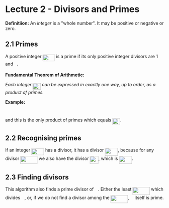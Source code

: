 # Lecture 2 - Divisors and Primes

**Definitiion:** An _integer_ is a "whole number". It may be positive or
negative or zero.

## 2.1 Primes

A positive integer <img src="https://rawgit.com/dylanpinn/MAT1830/master//lectures/tex/85d11c1326adcab7f42dd2e11a15feb6.svg?invert_in_darkmode" align=middle width=38.407545000000006pt height=21.18732pt/> is a prime if its only positive integer divisors are
1 and <img src="https://rawgit.com/dylanpinn/MAT1830/master//lectures/tex/2ec6e630f199f589a2402fdf3e0289d5.svg?invert_in_darkmode" align=middle width=8.270625000000004pt height=14.155350000000013pt/>.

**Fundamental Theorem of Arithmetic:**

_Each integer <img src="https://rawgit.com/dylanpinn/MAT1830/master//lectures/tex/2e0be7ab9f7f002587464f2558250bdb.svg?invert_in_darkmode" align=middle width=25.570875pt height=21.18732pt/> can be expressed in exactly one way, up to order, as a
product of primes._

**Example:**

<p align="center"><img src="https://rawgit.com/dylanpinn/MAT1830/master//lectures/tex/a4e21697bfbb92d03862cdfdd7df937f.svg?invert_in_darkmode" align=middle width=139.72563pt height=11.9634735pt/></p>

and this is the only product of primes which equals <img src="https://rawgit.com/dylanpinn/MAT1830/master//lectures/tex/505b66e1b09c0768b24d75a07ca0b389.svg?invert_in_darkmode" align=middle width=24.657765pt height=21.18732pt/>.

## 2.2 Recognising primes

If an integer <img src="https://rawgit.com/dylanpinn/MAT1830/master//lectures/tex/64a72b8c9c5b8f75fec2f7108bae6bc2.svg?invert_in_darkmode" align=middle width=40.003755pt height=21.18732pt/> has a divisor, it has a divisor <img src="https://rawgit.com/dylanpinn/MAT1830/master//lectures/tex/8997bc199c09dda0023c357ca8445b7f.svg?invert_in_darkmode" align=middle width=40.917195pt height=24.99551999999999pt/>, because
for any divisor <img src="https://rawgit.com/dylanpinn/MAT1830/master//lectures/tex/ba08ddb1d5bf689d2aee11f0a495022e.svg?invert_in_darkmode" align=middle width=54.17247pt height=24.99551999999999pt/> we also have the divisor <img src="https://rawgit.com/dylanpinn/MAT1830/master//lectures/tex/1af293634edec3587edb297c499394d2.svg?invert_in_darkmode" align=middle width=26.775375000000004pt height=24.65759999999998pt/>, which is <img src="https://rawgit.com/dylanpinn/MAT1830/master//lectures/tex/28dc3cc94458a926eac7587d57d0ea4b.svg?invert_in_darkmode" align=middle width=40.917195pt height=24.99551999999999pt/>.

## 2.3 Finding divisors

This algorithm also finds a prime divisor of <img src="https://rawgit.com/dylanpinn/MAT1830/master//lectures/tex/55a049b8f161ae7cfeb0197d75aff967.svg?invert_in_darkmode" align=middle width=9.867000000000003pt height=14.155350000000013pt/>. Either the least <img src="https://rawgit.com/dylanpinn/MAT1830/master//lectures/tex/acd2c745e074d1e7b747918849ab19d7.svg?invert_in_darkmode" align=middle width=54.17247pt height=24.99551999999999pt/> which divides <img src="https://rawgit.com/dylanpinn/MAT1830/master//lectures/tex/55a049b8f161ae7cfeb0197d75aff967.svg?invert_in_darkmode" align=middle width=9.867000000000003pt height=14.155350000000013pt/>, or, if we do not find a divisor among the <img src="https://rawgit.com/dylanpinn/MAT1830/master//lectures/tex/acd2c745e074d1e7b747918849ab19d7.svg?invert_in_darkmode" align=middle width=54.17247pt height=24.99551999999999pt/>, <img src="https://rawgit.com/dylanpinn/MAT1830/master//lectures/tex/55a049b8f161ae7cfeb0197d75aff967.svg?invert_in_darkmode" align=middle width=9.867000000000003pt height=14.155350000000013pt/> itself is prime.

